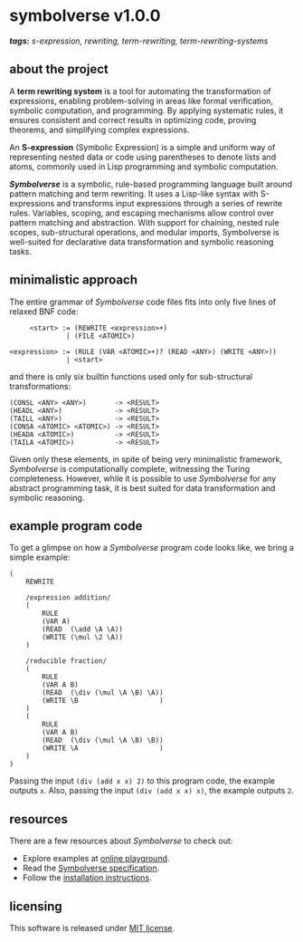 # symbolverse v1.0.0

_**tags:** s-expression, rewriting, term-rewriting, term-rewriting-systems_

## about the project

A **term rewriting system** is a tool for automating the transformation of expressions, enabling problem-solving in areas like formal verification, symbolic computation, and programming. By applying systematic rules, it ensures consistent and correct results in optimizing code, proving theorems, and simplifying complex expressions.

An **S-expression** (Symbolic Expression) is a simple and uniform way of representing nested data or code using parentheses to denote lists and atoms, commonly used in Lisp programming and symbolic computation.

_**Symbolverse**_ is a symbolic, rule-based programming language built around pattern matching and term rewriting. It uses a Lisp-like syntax with S-expressions and transforms input expressions through a series of rewrite rules. Variables, scoping, and escaping mechanisms allow control over pattern matching and abstraction. With support for chaining, nested rule scopes, sub-structural operations, and modular imports, Symbolverse is well-suited for declarative data transformation and symbolic reasoning tasks.

## minimalistic approach

The entire grammar of *Symbolverse* code files fits into only five lines of relaxed BNF code:

```
     <start> := (REWRITE <expression>+)
              | (FILE <ATOMIC>)

<expression> := (RULE (VAR <ATOMIC>+)? (READ <ANY>) (WRITE <ANY>))
              | <start>
```

and there is only six builtin functions used only for sub-structural transformations:

```
(CONSL <ANY> <ANY>)       -> <RESULT>
(HEADL <ANY>)             -> <RESULT>
(TAILL <ANY>)             -> <RESULT>
(CONSA <ATOMIC> <ATOMIC>) -> <RESULT>
(HEADA <ATOMIC>)          -> <RESULT>
(TAILA <ATOMIC>)          -> <RESULT>
```

Given only these elements, in spite of being very minimalistic framework, *Symbolverse* is computationally complete, witnessing the Turing completeness. However, while it is possible to use *Symbolverse* for any abstract programming task, it is best suited for data transformation and symbolic reasoning.

## example program code

To get a glimpse on how a *Symbolverse* program code looks like, we bring a simple example:

```
(
    REWRITE
    
    /expression addition/
    (
        RULE
        (VAR A)
        (READ  (\add \A \A))
        (WRITE (\mul \2 \A))
    )
    
    /reducible fraction/
    (
        RULE
        (VAR A B)
        (READ  (\div (\mul \A \B) \A))
        (WRITE \B                    )
    )
    (
        RULE
        (VAR A B)
        (READ  (\div (\mul \A \B) \B))
        (WRITE \A                    )
    )
)
```

Passing the input `(div (add x x) 2)` to this program code, the example outputs `x`. Also, passing the input `(div (add x x) x)`, the example outputs `2`.

## resources

There are a few resources about *Symbolverse* to check out:

- Explore examples at [online playground](https://tearflake.github.io/symbolverse/playground/).
- Read the [Symbolverse specification](https://tearflake.github.io/symbolverse/docs/symbolverse).
- Follow the [installation instructions](https://tearflake.github.io/symbolverse/docs/installation).

## licensing

This software is released under [MIT license](LICENSE).

